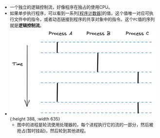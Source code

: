 - 一个独立的逻辑控制流，好像程序在独占的使用CPU。
- 如果单步执行程序，可以看到一系列[[程序计数器]](`PC`)的值，这个值唯一对应可执行文件中的指令，或者动态链接到程序的共享对象中的指令。这个`PC`值的序列就是**逻辑控制流**。
- ![image.png](../assets/image_1652948676193_0.png){:height 388, :width 635}
	- 图中的进程是轮流使用处理器的，每个进程执行它的流的一部分，然后被抢占(暂时挂起)，然后轮到其他进程。